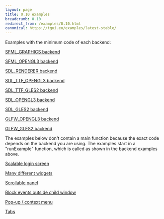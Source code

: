 ```yaml
---
layout: page
title: 0.10 examples
breadcrumb: 0.10
redirect_from: /examples/0.10.html
canonical: https://tgui.eu/examples/latest-stable/
---
```


Examples with the minimum code of each backend:

[SFML_GRAPHICS backend](backend-sfml-graphics/)

[SFML_OPENGL3 backend](backend-sfml-opengl3/)

[SDL_RENDERER backend](backend-sdl-renderer/)

[SDL_TTF_OPENGL3 backend](backend-sdl-ttf-opengl3/)

[SDL_TTF_GLES2 backend](backend-sdl-ttf-gles2/)

[SDL_OPENGL3 backend](backend-sdl-opengl3/)

[SDL_GLES2 backend](backend-sdl-gles2/)

[GLFW_OPENGL3 backend](backend-glfw-opengl3/)

[GLFW_GLES2 backend](backend-glfw-gles2/)

The examples below don't contain a main function because the exact code depends on the backend you are using. The examples start in a "runExample" function, which is called as shown in the backend examples above.

[Scalable login screen](scalable-login-screen/)

[Many different widgets](many-different-widgets/)

[Scrollable panel](scrollable-panel/)

[Block events outside child window](blocking-events-outside-child-window/)

[Pop-up / context menu](popup-menu/)

[Tabs](tabs/)
